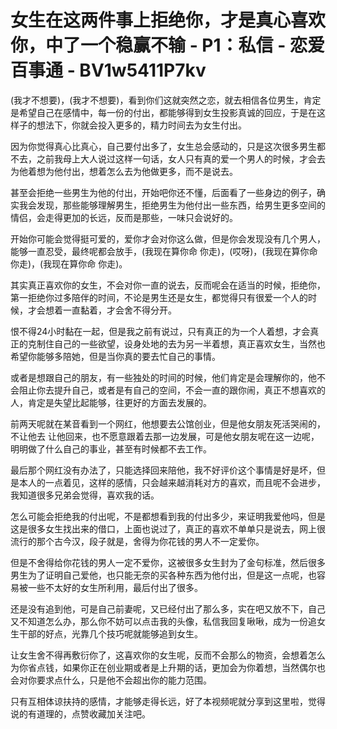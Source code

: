 # 女生在这两件事上拒绝你，才是真心喜欢你，中了一个稳赢不输 - P1：私信 - 恋爱百事通 - BV1w5411P7kv

(我才不想要)，(我才不想要)，看到你们这就突然之恋，就去相信各位男生，肯定是希望自己在感情中，每一份的付出，都能够得到女生投影真诚的回应，于是在这样子的想法下，你就会投入更多的，精力时间去为女生付出。

因为你觉得真心比真心，自己要付出多了，女生总会感动的，只是这次很多男生都不去，之前我母上大人说过这样一句话，女人只有真的爱一个男人的时候，才会去为他着想为他付出，想着怎么去为他做更多，而不是说去。

甚至会拒绝一些男生为他的付出，开始吧你还不懂，后面看了一些身边的例子，确实我会发现，那些能够理解男生，拒绝男生为他付出一些东西，给男生更多空间的情侣，会走得更加的长远，反而是那些，一味只会说好的。

开始你可能会觉得挺可爱的，爱你才会对你这么做，但是你会发现没有几个男人，能够一直忍受，最终呢都会放手，(我现在算你命 你走)，(哎呀)，(我现在算你命 你走)，(我现在算你命 你走)。

其实真正喜欢你的女生，不会对你一直的说去，反而呢会在适当的时候，拒绝你，第一拒绝你过多陪伴的时间，不论是男生还是女生，都觉得只有很爱一个人的时候，才会想着一直黏着，才会舍不得分开。

恨不得24小时黏在一起，但是我之前有说过，只有真正的为一个人着想，才会真正的克制住自己的一些欲望，设身处地的去为另一半着想，真正喜欢女生，当然也希望你能够多陪她，但是当你真的要去忙自己的事情。

或者是想跟自己的朋友，有一些独处的时间的时候，他们肯定是会理解你的，他不会阻止你去提升自己，或者是有自己的空间，不会一直的跟你闹，真正不想喜欢的人，肯定是失望比起能够，往更好的方面去发展的。

前两天呢就在某音看到一个网红，他想要去公馆创业，但是他女朋友死活哭闹的，不让他去 让他回来，也不愿意跟着去那一边发展，可是他女朋友呢在这一边呢，明明做了什么自己的事业，甚至有时候都不去工作。

最后那个网红没有办法了，只能选择回来陪他，我不好评价这个事情是好是坏，但是本人的一点着见，这样的感情，只会越来越消耗对方的喜欢，而且呢不会进步，我知道很多兄弟会觉得，喜欢我的话。

怎么可能会拒绝我的付出呢，不是都想看到我的付出多少，来证明我爱他吗，但是这是很多女生找出来的借口，上面也说过了，真正的喜欢不单单只是说去，网上很流行的那个古今汉，段子就是，舍得为你花钱的男人不一定爱你。

但是不舍得给你花钱的男人一定不爱你，这被很多女生封为了金句标准，然后很多男生为了证明自己爱他，也只能无奈的买各种东西为他付出，但是这一点呢，也容易被一些不太好的女生所利用，最后付出了很多。

还是没有追到他，可是自己前妻呢，又已经付出了那么多，实在吧又放不下，自己又不知道怎么办，那么你不妨可以点击我的头像，私信我回复啾啾，成为一份追女生干部的好点，光靠几个技巧呢就能够追到女生。

让女生舍不得再敷衍你了，这喜欢你的女生呢，反而不会那么的物资，会想着怎么为你省点钱，如果你正在创业期或者是上升期的话，更加会为你着想，当然偶尔也会对你要求点什么，只是他不会超出你的能力范围。

只有互相体谅扶持的感情，才能够走得长远，好了本视频呢就分享到这里啦，觉得说的有道理的，点赞收藏加关注吧。

